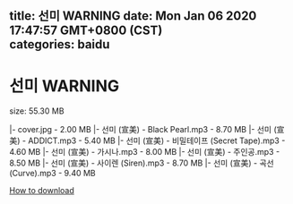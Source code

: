 
title: 선미 WARNING
date: Mon Jan 06 2020 17:47:57 GMT+0800 (CST)    
categories: baidu
---

# 선미 WARNING
size: 55.30 MB
 
 
|- cover.jpg - 2.00 MB
|- 선미 (宣美) - Black Pearl.mp3 - 8.70 MB
|- 선미 (宣美) - ADDICT.mp3 - 5.40 MB
|- 선미 (宣美) - 비밀테이프 (Secret Tape).mp3 - 4.60 MB
|- 선미 (宣美) - 가시나.mp3 - 8.00 MB
|- 선미 (宣美) - 주인공.mp3 - 8.50 MB
|- 선미 (宣美) - 사이렌 (Siren).mp3 - 8.70 MB
|- 선미 (宣美) - 곡선 (Curve).mp3 - 9.40 MB

[How to download](https://bpcam.bemobtrk.com/go/2ceec3aa-1ca2-46d6-b9ff-aaa5c184517c?jno=4136)